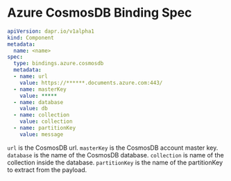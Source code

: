 # Azure CosmosDB Binding Spec

```yml
apiVersion: dapr.io/v1alpha1
kind: Component
metadata:
  name: <name>
spec:
  type: bindings.azure.cosmosdb
  metadata:
  - name: url
    value: https://******.documents.azure.com:443/
  - name: masterKey
    value: *****
  - name: database
    value: db
  - name: collection
    value: collection
  - name: partitionKey
    value: message
```

`url` is the CosmosDB url.
`masterKey` is the CosmosDB account master key.
`database` is the name of the CosmosDB database.
`collection` is name of the collection inside the database.
`partitionKey` is the name of the partitionKey to extract from the payload.